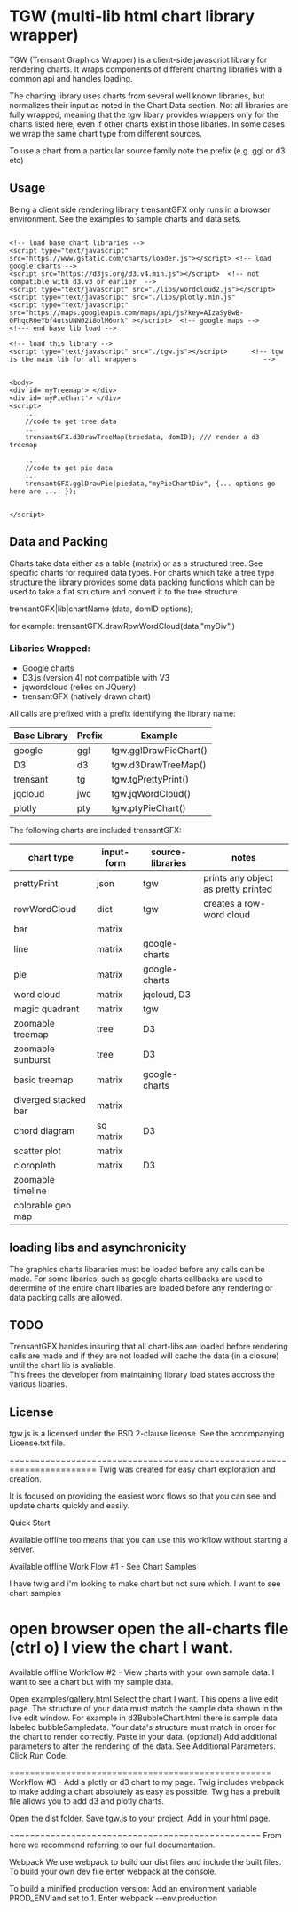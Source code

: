 # TGW (multi-lib html chart library wrapper)

TGW (Trensant Graphics Wrapper) is a client-side javascript library for rendering charts.  It wraps components of different charting libraries with a common api and handles loading.

The charting library uses charts from several well known libraries, but normalizes their input as noted in the Chart Data section. Not all libraries are fully wrapped, meaning that the tgw libary provides wrappers only for the charts listed here, even if other charts exist in those libaries.   In some cases we wrap the same chart type from different sources.

To use a chart from a particular source family note the prefix (e.g. ggl or d3 etc)

## Usage

Being a client side rendering library trensantGFX only runs in a browser environment.  See the examples to sample charts and data sets.


```

<!-- load base chart libraries -->
<script type="text/javascript" src="https://www.gstatic.com/charts/loader.js"></script> <!-- load google charts -->
<script src="https://d3js.org/d3.v4.min.js"></script>  <!-- not compatible with d3.v3 or earlier  -->
<script type="text/javascript" src="./libs/wordcloud2.js"></script>
<script type="text/javascript" src="./libs/plotly.min.js"
<script type="text/javascript" src="https://maps.googleapis.com/maps/api/js?key=AIzaSyBwB-0FhqcR0eYbf4utsUNN02i8olM6ork" ></script>  <!-- google maps -->
<!--- end base lib load -->

<!-- load this library -->
<script type="text/javascript" src="./tgw.js"></script>      <!-- tgw is the main lib for all wrappers                                -->


<body>
<div id='myTreemap'> </div>
<div id='myPieChart'> </div>
<script>
	...
	//code to get tree data
	...
	trensantGFX.d3DrawTreeMap(treedata, domID); /// render a d3 treemap
	
	...
	//code to get pie data
	...
	trensantGFX.gglDrawPie(piedata,"myPieChartDiv", {... options go here are .... });
	

</script>

```



## Data and Packing

Charts take data either as a table (matrix) or as a structured tree.   See specific charts for required data types.  For charts which take a tree type structure the library provides some data packing functions which can be used to take a flat structure and convert it to the tree structure.

trensantGFX|lib|chartName (data, domID options);

for example:
trensantGFX.drawRowWordCloud(data,"myDiv",)


### Libaries Wrapped:
* Google charts
* D3.js (version 4) not compatible with V3
* jqwordcloud (relies on JQuery)
* trensantGFX (natively drawn chart)

All calls are prefixed with a prefix identifying the library name:

| Base Library | Prefix | Example                        |
|--------------|--------|--------------------------------|
| google       | ggl    | tgw.gglDrawPieChart()  		 |
| D3           | d3     | tgw.d3DrawTreeMap()    		 |
| trensant     | tg     | tgw.tgPrettyPrint()     		 |
| jqcloud      | jwc    | tgw.jqWordCloud()      		 |
| plotly       | pty    | tgw.ptyPieChart()		 		 |

The following charts are included trensantGFX:


| chart type 			| input-form  | source-libraries | notes                                |
|-----------------------|-------------|------------------|--------------------------------------|  
| prettyPrint           | json        | tgw      | prints any object as pretty printed  |
| rowWordCloud          | dict        | tgw      | creates a row-word cloud             |
| bar		 			| matrix	  | 				 |   |                                  
| line 		 			| matrix	  | google-charts    |   |
| pie  		  			| matrix      | google-charts    |   |
| word cloud 		 	| matrix  	  | jqcloud, D3 	 |   |
| magic quadrant    	| matrix      | tgw      |   |
| zoomable treemap 	    | tree        | D3               |   |
| zoomable sunburst     | tree        | D3               |   |
| basic treemap     	| matrix      | google-charts    |   |
| diverged stacked bar  | matrix  	  | 				 |   | 
| chord diagram			| sq matrix	  | D3               |   |
| scatter plot	    	| matrix      |                  |   |
| cloropleth	        | matrix      | D3               |   | 
| zoomable timeline     |             |                  |   |
| colorable geo map     |             |                  |   |




## loading libs and asynchronicity
The graphics charts libararies must be loaded before any calls can be made.  For some libaries, such as google charts callbacks are used to determine of the entire chart libaries are loaded before any rendering or data packing calls are allowed.  


## TODO
TrensantGFX hanldes insuring that all chart-libs are loaded before rendering calls are made and if they are not loaded will cache the data (in a closure) until the chart lib is avaliable.  
This frees the developer from maintaining library load states accross the various libaries.




## License
tgw.js is a licensed under the BSD 2-clause license.
See the accompanying License.txt file.


=======================================================================
Twig was created for easy chart exploration and creation. 

It is focused on providing the easiest work flows so that you can see and update charts quickly and easily.

Quick Start

Available offline too means that you can use this workflow without starting a server.

Available offline
Work Flow #1 - See Chart Samples

I have twig and i'm looking to make chart but not sure which. I want to see chart samples

open browser
open the all-charts file (ctrl o)
I view the chart I want.
=========================

Available offline
Workflow #2 - View charts with your own sample data.
I want to see a chart but with my sample data.

Open examples/gallery.html
Select the chart I want.
This opens a live edit page. 
The structure of your data must match the sample data shown in the live edit window.
For example in d3BubbleChart.html there is sample data labeled bubbleSampledata. Your data's structure must match in order for the chart to render correctly.
Paste in your data.
(optional) Add additional parameters to alter the rendering of the data. See Additional Parameters.
Click Run Code.

===================================================
Workflow #3 - Add a plotly or d3 chart to my page.
Twig includes webpack to make adding a chart absolutely as easy as possible. Twig has a prebuilt file allows you to add d3 and plotly charts.

Open the dist folder.
Save tgw.js to your project.
Add in your html page.

=================================================
From here we recommend referring to our full documentation.

Webpack
We use webpack to build our dist files and include the built files. To build your own dev file enter webpack at the console. 

To build a minified production version:
	Add an environment variable PROD_ENV and set to 1.
	Enter webpack --env.production